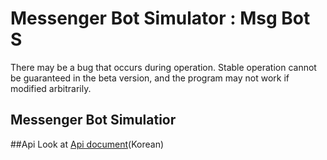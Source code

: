 # Messenger Bot Simulator : Msg Bot S

There may be a bug that occurs during operation.
Stable operation cannot be guaranteed in the beta version, and the program may not work if modified arbitrarily.

## Messenger Bot Simulatior

##Api
Look at [Api document](https://hunhee.blogspot.com/2020/05/api.html)(Korean)
